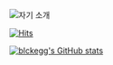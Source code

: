 ![자기 소개](https://capsule-render.vercel.app/api?type=egg&height=308&color=gradient&text=Rolled%20Omelet&fontAlign=50&fontAlignY=47&animation=fadeIn&descAlignY=61)

[![Hits](https://hits.seeyoufarm.com/api/count/incr/badge.svg?url=https%3A%2F%2Fgithub.com%2Fblckegg&count_bg=%2342A9FF&title_bg=%23CACACA&icon=&icon_color=%23E7E7E7&title=hits&edge_flat=false)](https://hits.seeyoufarm.com)

[![blckegg's GitHub stats](https://github-readme-stats.vercel.app/api?username=blckegg)](https://github.com/blckegg/github-readme-stats)















<!--
### Hi there 👋
**blckegg/blckegg** is a ✨ _special_ ✨ repository because its `README.md` (this file) appears on your GitHub profile.

Here are some ideas to get you started:

- 🔭 I’m currently working on ...
- 🌱 I’m currently learning ...
- 👯 I’m looking to collaborate on ...
- 🤔 I’m looking for help with ...
- 💬 Ask me about ...
- 📫 How to reach me: ...
- 😄 Pronouns: ...
- ⚡ Fun fact: ...
-->
